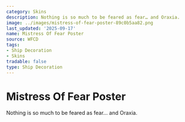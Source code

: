 ```yaml
---
category: Skins
description: Nothing is so much to be feared as fear… and Oraxia.
image: ../images/mistress-of-fear-poster-89c0b5aa82.png
last_updated: '2025-09-17'
name: Mistress Of Fear Poster
source: WFCD
tags:
- Ship Decoration
- Skins
tradable: false
type: Ship Decoration
---
```


# Mistress Of Fear Poster

Nothing is so much to be feared as fear… and Oraxia.

